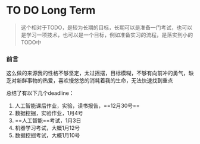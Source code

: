 # TO DO Long Term 

> 这个相对于TODO，是较为长期的目标，长期可以是准备一门考试，也可以是学习一项技术，也可以是一个目标，例如准备实习的流程，是落实到小的TODO中

### 前言

这么做的来源我的性格不够坚定，太过摇摆，目标模糊，不够有向前冲的勇气，缺乏对新鲜事物的热爱，喜欢慢悠悠的消耗着我的生命，无法快速找到重点







总结了有以下几个deadline：

1. 人工智能课后作业，实验，读书报告，==12月30号==
2. 数据挖掘，实验作业，1月4号
3. ==人工智能==考试，1月3日
4. 机器学习考试，大概1月12号
5. 数据挖掘考试，大概1月10号